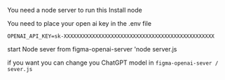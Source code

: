 You need a node server to run this 
Install node 

You need to place your open ai key in the .env file

`OPENAI_API_KEY=sk-XXXXXXXXXXXXXXXXXXXXXXXXXXXXXXXXXXXXXXXXXXXXXXXX`


start Node sever from figma-openai-server
'node server.js

if you want you can change you ChatGPT model in 
`figma-openai-sever / sever.js`


